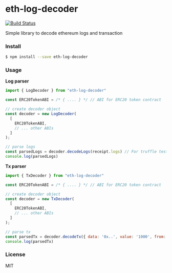 # eth-log-decoder

[![Build Status](https://travis-ci.org/maticnetwork/eth-log-decoder.svg?branch=master)](https://travis-ci.org/maticnetwork/eth-log-decoder)

Simple library to decode ethereum logs and transaction

### Install

```bash
$ npm install --save eth-log-decoder
```

### Usage

**Log parser**

```js
import { LogDecoder } from "eth-log-decoder"

const ERC20TokenABI = /* { .... } */ // ABI for ERC20 token contract

// create decoder object
const decoder = new LogDecoder(
  [
    ERC20TokenABI,
    // ... other ABIs
  ]
);

// parse logs
const parsedLogs = decoder.decodeLogs(receipt.logs) // For truffle testsuite, use `receipt.receipt.logs`
console.log(parsedLogs)
```

**Tx parser**

```js
import { TxDecoder } from "eth-log-decoder"

const ERC20TokenABI = /* { .... } */ // ABI for ERC20 token contract

// create decoder object
const decoder = new TxDecoder(
  [
    ERC20TokenABI,
    // ... other ABIs
  ]
);

// parse tx
const parsedTx = decoder.decodeTx({ data: '0x..', value: '1000', from: '...', ... })
console.log(parsedTx)
```

### License

MIT
